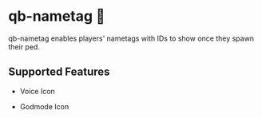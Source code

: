 # qb-nametag 🐉

qb-nametag enables players' nametags with IDs to show once they spawn their ped.

## Supported Features

* Voice Icon

* Godmode Icon